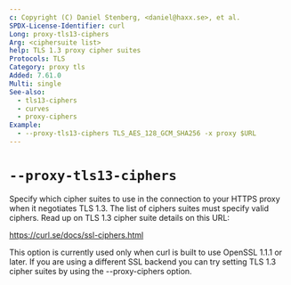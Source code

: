 ```yaml
---
c: Copyright (C) Daniel Stenberg, <daniel@haxx.se>, et al.
SPDX-License-Identifier: curl
Long: proxy-tls13-ciphers
Arg: <ciphersuite list>
help: TLS 1.3 proxy cipher suites
Protocols: TLS
Category: proxy tls
Added: 7.61.0
Multi: single
See-also:
  - tls13-ciphers
  - curves
  - proxy-ciphers
Example:
  - --proxy-tls13-ciphers TLS_AES_128_GCM_SHA256 -x proxy $URL
---
```


# `--proxy-tls13-ciphers`

Specify which cipher suites to use in the connection to your HTTPS proxy when
it negotiates TLS 1.3. The list of ciphers suites must specify valid ciphers.
Read up on TLS 1.3 cipher suite details on this URL:

https://curl.se/docs/ssl-ciphers.html

This option is currently used only when curl is built to use OpenSSL 1.1.1 or
later. If you are using a different SSL backend you can try setting TLS 1.3
cipher suites by using the --proxy-ciphers option.
